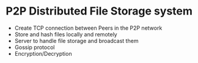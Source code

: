 # P2P Distributed File Storage system

- Create TCP connection between Peers in the P2P network
- Store and hash files locally and remotely
- Server to handle file storage and broadcast them
- Gossip protocol
- Encryption/Decryption
